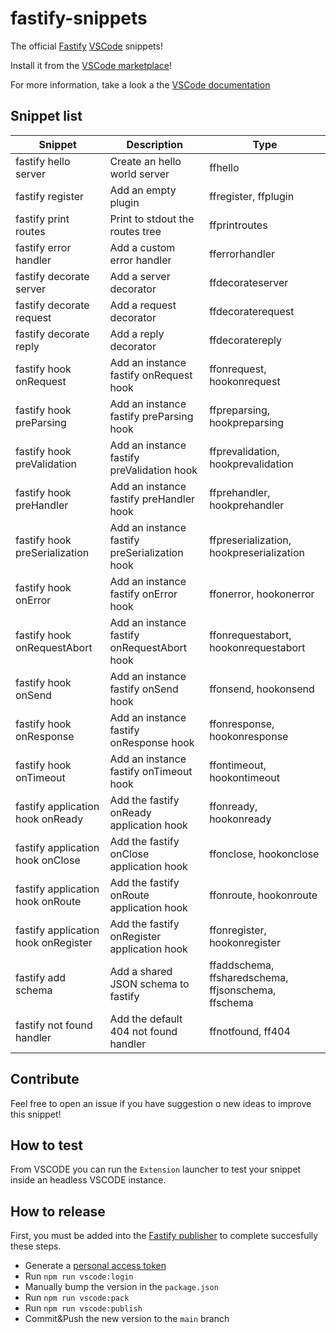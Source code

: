# fastify-snippets

The official [Fastify](https://www.fastify.io/) [VSCode](https://code.visualstudio.com/) snippets! 

Install it from the [VSCode marketplace](https://marketplace.visualstudio.com/items?itemName=fastify.fastify-snippets)!

For more information, take a look a the [VSCode documentation](https://code.visualstudio.com/docs/editor/userdefinedsnippets)

## Snippet list

<!-- ##TOC-BUILDER## -->
Snippet|Description|Type
---|---|---
fastify hello server|Create an hello world server|ffhello
fastify register|Add an empty plugin|ffregister, ffplugin
fastify print routes|Print to stdout the routes tree|ffprintroutes
fastify error handler|Add a custom error handler|fferrorhandler
fastify decorate server|Add a server decorator|ffdecorateserver
fastify decorate request|Add a request decorator|ffdecoraterequest
fastify decorate reply|Add a reply decorator|ffdecoratereply
fastify hook onRequest|Add an instance fastify onRequest hook|ffonrequest, hookonrequest
fastify hook preParsing|Add an instance fastify preParsing hook|ffpreparsing, hookpreparsing
fastify hook preValidation|Add an instance fastify preValidation hook|ffprevalidation, hookprevalidation
fastify hook preHandler|Add an instance fastify preHandler hook|ffprehandler, hookprehandler
fastify hook preSerialization|Add an instance fastify preSerialization hook|ffpreserialization, hookpreserialization
fastify hook onError|Add an instance fastify onError hook|ffonerror, hookonerror
fastify hook onRequestAbort|Add an instance fastify onRequestAbort hook|ffonrequestabort, hookonrequestabort
fastify hook onSend|Add an instance fastify onSend hook|ffonsend, hookonsend
fastify hook onResponse|Add an instance fastify onResponse hook|ffonresponse, hookonresponse
fastify hook onTimeout|Add an instance fastify onTimeout hook|ffontimeout, hookontimeout
fastify application hook onReady|Add the fastify onReady application hook|ffonready, hookonready
fastify application hook onClose|Add the fastify onClose application hook|ffonclose, hookonclose
fastify application hook onRoute|Add the fastify onRoute application hook|ffonroute, hookonroute
fastify application hook onRegister|Add the fastify onRegister application hook|ffonregister, hookonregister
fastify add schema|Add a shared JSON schema to fastify|ffaddschema, ffsharedschema, ffjsonschema, ffschema
fastify not found handler|Add the default 404 not found handler|ffnotfound, ff404
<!-- ##TOC-BUILDER-END## -->

## Contribute

Feel free to open an issue if you have suggestion o new ideas to improve this snippet!


## How to test

From VSCODE you can run the `Extension` launcher to test your snippet inside an headless VSCODE instance.

## How to release

First, you must be added into the [Fastify publisher](https://marketplace.visualstudio.com/manage/publishers/fastify) to complete succesfully these steps.

- Generate a [personal access token](https://code.visualstudio.com/api/working-with-extensions/publishing-extension#get-a-personal-access-token)
- Run `npm run vscode:login`
- Manually bump the version in the `package.json`
- Run `npm run vscode:pack`
- Run `npm run vscode:publish`
- Commit&Push the new version to the `main` branch
